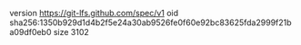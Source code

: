 version https://git-lfs.github.com/spec/v1
oid sha256:1350b929d1d4b2f5e24a30ab9526fe0f60e92bc83625fda2999f21ba09df0eb0
size 3102
